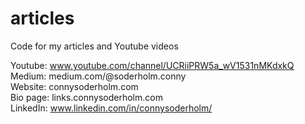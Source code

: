 # articles
Code for my articles and Youtube videos

Youtube: www.youtube.com/channel/UCRiiPRW5a_wV1531nMKdxkQ  
Medium: medium.com/@soderholm.conny  
Website: connysoderholm.com  
Bio page: links.connysoderholm.com  
LinkedIn: www.linkedin.com/in/connysoderholm/  


